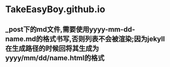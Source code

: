 # TakeEasyBoy.github.io
## _post下的md文件,需要使用yyyy-mm-dd-name.md的格式书写,否则列表不会被渲染;因为jekyll在生成路径的时候回将其生成为yyyy/mm/dd/name.html的格式